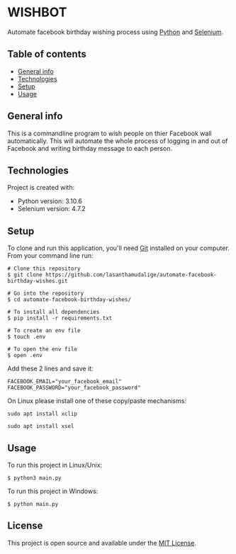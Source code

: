 # WISHBOT

Automate facebook birthday wishing process using [Python](https://www.python.org/) and [Selenium](https://www.selenium.dev/).

## Table of contents
* [General info](#general-info)
* [Technologies](#technologies)
* [Setup](#setup)
* [Usage](#usage)

## General info
This is a commandline program to wish people on thier Facebook wall automatically. This will automate the whole process of logging in and out of Facebook and writing birthday message to each person.
## Technologies
Project is created with:
* Python version: 3.10.6
* Selenium version: 4.7.2
	
## Setup

To clone and run this application, you'll need [Git](https://git-scm.com) installed on your computer.\
From your command line run:

```
# Clone this repository
$ git clone https://github.com/lasanthamudalige/automate-facebook-birthday-wishes.git

# Go into the repository
$ cd automate-facebook-birthday-wishes/

# To install all dependencies
$ pip install -r requirements.txt

# To create an env file
$ touch .env

# To open the env file
$ open .env
```

Add these 2 lines and save it:

```
FACEBOOK_EMAIL="your_facebook_email"
FACEBOOK_PASSWORD="your_facebook_password"
```

On Linux please install one of these copy/paste mechanisms:

```
sudo apt install xclip
```

```
sudo apt install xsel
```

## Usage

To run this project in Linux/Unix:

```
$ python3 main.py
```

To run this project in Windows:

```
$ python main.py
```

## License 
This project is open source and available under the [MIT License](https://github.com/lasanthamudalige/automate-facebook-birthday-wishes/blob/main/LICENSE).

